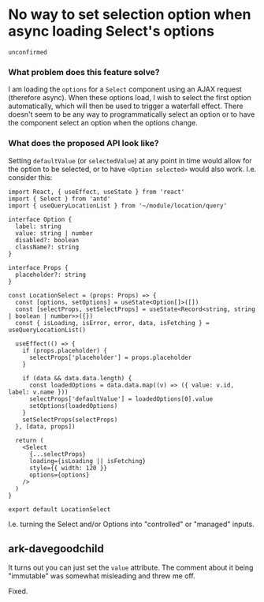# No way to set selection option when async loading Select's options

`unconfirmed`

### What problem does this feature solve?

I am loading the `options` for a `Select` component using an AJAX request (therefore async).
When these options load, I wish to select the first option automatically, which will then be used to trigger a waterfall effect.
There doesn't seem to be any way to programmatically select an option or to have the component select an option when the options change.

### What does the proposed API look like?

Setting `defaultValue` (or `selectedValue`) at any point in time would allow for the option to be selected, or to have `<Option selected>` would also work. I.e. consider this:

```
import React, { useEffect, useState } from 'react'
import { Select } from 'antd'
import { useQueryLocationList } from '~/module/location/query'

interface Option {
  label: string
  value: string | number
  disabled?: boolean
  className?: string
}

interface Props {
  placeholder?: string
}

const LocationSelect = (props: Props) => {
  const [options, setOptions] = useState<Option[]>([])
  const [selectProps, setSelectProps] = useState<Record<string, string | boolean | number>>({})
  const { isLoading, isError, error, data, isFetching } = useQueryLocationList()

  useEffect(() => {
    if (props.placeholder) {
      selectProps['placeholder'] = props.placeholder
    }

    if (data && data.data.length) {
      const loadedOptions = data.data.map((v) => ({ value: v.id, label: v.name }))
      selectProps['defaultValue'] = loadedOptions[0].value
      setOptions(loadedOptions)
    }
    setSelectProps(selectProps)
  }, [data, props])

  return (
    <Select
      {...selectProps}
      loading={isLoading || isFetching}
      style={{ width: 120 }}
      options={options}
    />
  )
}

export default LocationSelect
```

<!-- generated by ant-design-issue-helper. DO NOT REMOVE -->

I.e. turning the Select and/or Options into "controlled" or "managed" inputs.

## ark-davegoodchild

It turns out you can just set the `value` attribute.
The comment about it being "immutable" was somewhat misleading and threw me off.

Fixed.
